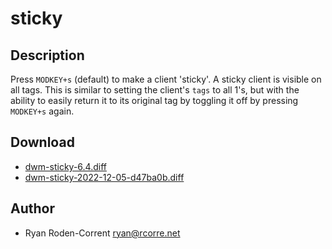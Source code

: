 sticky
======

Description
-----------
Press `MODKEY+s` (default) to make a client 'sticky'. A sticky client is visible
on all tags. This is similar to setting the client's `tags` to all 1's, but with
the ability to easily return it to its original tag by toggling it off by
pressing `MODKEY+s` again.

Download
--------
* [dwm-sticky-6.4.diff](dwm-sticky-6.4.diff)
* [dwm-sticky-2022-12-05-d47ba0b.diff](dwm-sticky-2022-12-05-d47ba0b.diff)

Author
------
* Ryan Roden-Corrent <ryan@rcorre.net>
